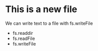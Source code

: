 # This is a new file

We can write text  to a file with fs.writeFile

* fs.readdir
* fs.readFile
* fs.writeFile